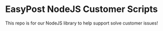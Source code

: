 # EasyPost NodeJS Customer Scripts
This repo is for our NodeJS library to help support solve customer issues!
